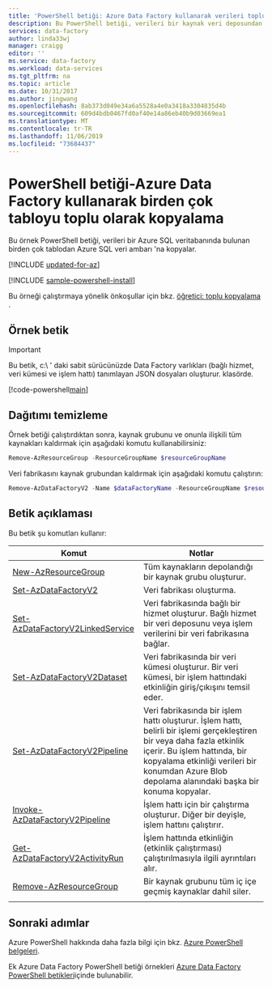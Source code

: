 ```yaml
---
title: 'PowerShell betiği: Azure Data Factory kullanarak verileri toplu olarak kopyalama '
description: Bu PowerShell betiği, verileri bir kaynak veri deposundan hedef veri deposuna toplu olarak kopyalamak için Azure Data Factory nasıl kullanacağınızı gösterir.
services: data-factory
author: linda33wj
manager: craigg
editor: ''
ms.service: data-factory
ms.workload: data-services
ms.tgt_pltfrm: na
ms.topic: article
ms.date: 10/31/2017
ms.author: jingwang
ms.openlocfilehash: 8ab373d049e34a6a5528a4e0a3418a3304835d4b
ms.sourcegitcommit: 609d4bdb0467fd0af40e14a86eb40b9d03669ea1
ms.translationtype: MT
ms.contentlocale: tr-TR
ms.lasthandoff: 11/06/2019
ms.locfileid: "73684437"
---
```

# <a name="powershell-script---copy-multiple-tables-in-bulk-by-using-azure-data-factory"></a>PowerShell betiği-Azure Data Factory kullanarak birden çok tabloyu toplu olarak kopyalama

Bu örnek PowerShell betiği, verileri bir Azure SQL veritabanında bulunan birden çok tablodan Azure SQL veri ambarı 'na kopyalar.

[!INCLUDE [updated-for-az](../../../includes/updated-for-az.md)]

[!INCLUDE [sample-powershell-install](../../../includes/sample-powershell-install-no-ssh-az.md)]

Bu örneği çalıştırmaya yönelik önkoşullar için bkz. [öğretici: toplu kopyalama](../tutorial-bulk-copy.md#prerequisites) .

## <a name="sample-script"></a>Örnek betik

> [!IMPORTANT]
> Bu betik, c:\ ' daki sabit sürücünüzde Data Factory varlıkları (bağlı hizmet, veri kümesi ve işlem hattı) tanımlayan JSON dosyaları oluşturur. klasörde.

[!code-powershell[main](../../../powershell_scripts/data-factory/bulk-copy-from-sql-databse-to-sql-data-warehouse/bulk-copy-from-sql-database-to-sql-data-warehouse.ps1 "Bulk copy from Azure SQL Database => Azure SQL Data Warehouse")]

## <a name="clean-up-deployment"></a>Dağıtımı temizleme

Örnek betiği çalıştırdıktan sonra, kaynak grubunu ve onunla ilişkili tüm kaynakları kaldırmak için aşağıdaki komutu kullanabilirsiniz:

```powershell
Remove-AzResourceGroup -ResourceGroupName $resourceGroupName
```
Veri fabrikasını kaynak grubundan kaldırmak için aşağıdaki komutu çalıştırın: 

```powershell
Remove-AzDataFactoryV2 -Name $dataFactoryName -ResourceGroupName $resourceGroupName
```

## <a name="script-explanation"></a>Betik açıklaması

Bu betik şu komutları kullanır: 

| Komut | Notlar |
|---|---|
| [New-AzResourceGroup](/powershell/module/az.resources/new-azresourcegroup) | Tüm kaynakların depolandığı bir kaynak grubu oluşturur. |
| [Set-AzDataFactoryV2](/powershell/module/az.datafactory/set-azdatafactoryv2) | Veri fabrikası oluşturma. |
| [Set-AzDataFactoryV2LinkedService](/powershell/module/az.datafactory/set-azdatafactoryv2linkedservice) | Veri fabrikasında bağlı bir hizmet oluşturur. Bağlı hizmet bir veri deposunu veya işlem verilerini bir veri fabrikasına bağlar. |
| [Set-AzDataFactoryV2Dataset](/powershell/module/az.datafactory/set-azdatafactoryv2dataset) | Veri fabrikasında bir veri kümesi oluşturur. Bir veri kümesi, bir işlem hattındaki etkinliğin giriş/çıkışını temsil eder. | 
| [Set-AzDataFactoryV2Pipeline](/powershell/module/az.datafactory/set-azdatafactoryv2pipeline) | Veri fabrikasında bir işlem hattı oluşturur. İşlem hattı, belirli bir işlemi gerçekleştiren bir veya daha fazla etkinlik içerir. Bu işlem hattında, bir kopyalama etkinliği verileri bir konumdan Azure Blob depolama alanındaki başka bir konuma kopyalar. |
| [Invoke-AzDataFactoryV2Pipeline](/powershell/module/az.datafactory/invoke-azdatafactoryv2pipeline) | İşlem hattı için bir çalıştırma oluşturur. Diğer bir deyişle, işlem hattını çalıştırır. |
| [Get-AzDataFactoryV2ActivityRun](/powershell/module/az.datafactory/get-azdatafactoryv2activityrun) | İşlem hattında etkinliğin (etkinlik çalıştırması) çalıştırılmasıyla ilgili ayrıntıları alır. 
| [Remove-AzResourceGroup](/powershell/module/az.resources/remove-azresourcegroup) | Bir kaynak grubunu tüm iç içe geçmiş kaynaklar dahil siler. |
|||

## <a name="next-steps"></a>Sonraki adımlar

Azure PowerShell hakkında daha fazla bilgi için bkz. [Azure PowerShell belgeleri](https://docs.microsoft.com/powershell/).

Ek Azure Data Factory PowerShell betiği örnekleri [Azure Data Factory PowerShell betikleri](../samples-powershell.md)içinde bulunabilir.
